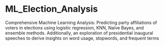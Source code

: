 # ML_Election_Analysis
Comprehensive Machine Learning Analysis: Predicting party affiliations of voters in elections using logistic regression, KNN, Naïve Bayes, and ensemble methods. Additionally, an exploration of presidential inaugural speeches to derive insights on word usage, stopwords, and frequent terms
